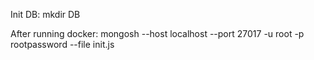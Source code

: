 Init DB:
mkdir DB

After running docker:
mongosh --host localhost --port 27017 -u root -p rootpassword --file init.js


